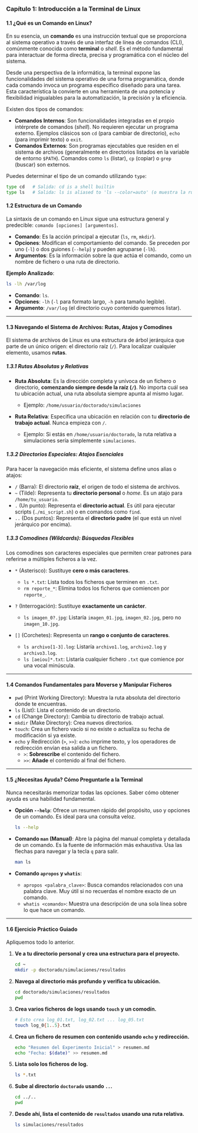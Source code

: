 ### **Capítulo 1: Introducción a la Terminal de Linux**

#### **1.1 ¿Qué es un Comando en Linux?**

En su esencia, un **comando** es una instrucción textual que se proporciona al sistema operativo a través de una interfaz de línea de comandos (CLI), comúnmente conocida como **terminal** o *shell*. Es el método fundamental para interactuar de forma directa, precisa y programática con el núcleo del sistema.

Desde una perspectiva de la informática, la terminal expone las funcionalidades del sistema operativo de una forma programática, donde cada comando invoca un programa específico diseñado para una tarea. Esta característica la convierte en una herramienta de una potencia y flexibilidad inigualables para la automatización, la precisión y la eficiencia.

Existen dos tipos de comandos:

  * **Comandos Internos**: Son funcionalidades integradas en el propio intérprete de comandos (*shell*). No requieren ejecutar un programa externo. Ejemplos clásicos son `cd` (para cambiar de directorio), `echo` (para imprimir texto) o `exit`.
  * **Comandos Externos**: Son programas ejecutables que residen en el sistema de archivos (generalmente en directorios listados en la variable de entorno `$PATH`). Comandos como `ls` (listar), `cp` (copiar) o `grep` (buscar) son externos.

Puedes determinar el tipo de un comando utilizando `type`:

```bash
type cd   # Salida: cd is a shell builtin
type ls   # Salida: ls is aliased to 'ls --color=auto' (o muestra la ruta /bin/ls)
```

#### **1.2 Estructura de un Comando**

La sintaxis de un comando en Linux sigue una estructura general y predecible: `comando [opciones] [argumentos]`.

  * **Comando**: Es la acción principal a ejecutar (`ls`, `rm`, `mkdir`).
  * **Opciones**: Modifican el comportamiento del comando. Se preceden por uno (`-l`) o dos guiones (`--help`) y pueden agruparse (`-lh`).
  * **Argumentos**: Es la información sobre la que actúa el comando, como un nombre de fichero o una ruta de directorio.

**Ejemplo Analizado**:

```bash
ls -lh /var/log
```

  * **Comando**: `ls`.
  * **Opciones**: `-lh` (`-l` para formato largo, `-h` para tamaño legible).
  * **Argumento**: `/var/log` (el directorio cuyo contenido queremos listar).

-----

#### **1.3 Navegando el Sistema de Archivos: Rutas, Atajos y Comodines**

El sistema de archivos de Linux es una estructura de árbol jerárquica que parte de un único origen: el directorio raíz (`/`). Para localizar cualquier elemento, usamos **rutas**.

##### **1.3.1 Rutas Absolutas y Relativas**

  * **Ruta Absoluta**: Es la dirección completa y unívoca de un fichero o directorio, **comenzando siempre desde la raíz (`/`)**. No importa cuál sea tu ubicación actual, una ruta absoluta siempre apunta al mismo lugar.

      * Ejemplo: `/home/usuario/doctorado/simulaciones`

  * **Ruta Relativa**: Especifica una ubicación en relación con tu **directorio de trabajo actual**. Nunca empieza con `/`.

      * Ejemplo: Si estás en `/home/usuario/doctorado`, la ruta relativa a simulaciones sería simplemente `simulaciones`.

##### **1.3.2 Directorios Especiales: Atajos Esenciales**

Para hacer la navegación más eficiente, el sistema define unos alias o atajos:

  * `/` (Barra): El directorio **raíz**, el origen de todo el sistema de archivos.
  * `~` (Tilde): Representa tu **directorio personal** o *home*. Es un atajo para `/home/tu_usuario`.
  * `.` (Un punto): Representa el **directorio actual**. Es útil para ejecutar scripts (`./mi_script.sh`) o en comandos como `find`.
  * `..` (Dos puntos): Representa el **directorio padre** (el que está un nivel jerárquico por encima).

##### **1.3.3 Comodines (Wildcards): Búsquedas Flexibles**

Los comodines son caracteres especiales que permiten crear patrones para referirse a múltiples ficheros a la vez.

  * `*` (Asterisco): Sustituye **cero o más caracteres**.

      * `ls *.txt`: Lista todos los ficheros que terminen en `.txt`.
      * `rm reporte_*`: Elimina todos los ficheros que comiencen por `reporte_`.

  * `?` (Interrogación): Sustituye **exactamente un carácter**.

      * `ls imagen_0?.jpg`: Listaría `imagen_01.jpg`, `imagen_02.jpg`, pero no `imagen_10.jpg`.

  * `[]` (Corchetes): Representa un **rango o conjunto de caracteres**.

      * `ls archivo[1-3].log`: Listaría `archivo1.log`, `archivo2.log` y `archivo3.log`.
      * `ls [aeiou]*.txt`: Listaría cualquier fichero `.txt` que comience por una vocal minúscula.

-----

#### **1.4 Comandos Fundamentales para Moverse y Manipular Ficheros**

  * `pwd` (Print Working Directory): Muestra la ruta absoluta del directorio donde te encuentras.
  * `ls` (List): Lista el contenido de un directorio.
  * `cd` (Change Directory): Cambia tu directorio de trabajo actual.
  * `mkdir` (Make Directory): Crea nuevos directorios.
  * `touch`: Crea un fichero vacío si no existe o actualiza su fecha de modificación si ya existe.
  * `echo` y Redirección (`>`, `>>`): `echo` imprime texto, y los operadores de redirección envían esa salida a un fichero.
      * `>`: **Sobrescribe** el contenido del fichero.
      * `>>`: **Añade** el contenido al final del fichero.

-----

#### **1.5 ¿Necesitas Ayuda? Cómo Preguntarle a la Terminal**

Nunca necesitarás memorizar todas las opciones. Saber cómo obtener ayuda es una habilidad fundamental.

  * **Opción `--help`**: Ofrece un resumen rápido del propósito, uso y opciones de un comando. Es ideal para una consulta veloz.

    ```bash
    ls --help
    ```

  * **Comando `man` (Manual)**: Abre la página del manual completa y detallada de un comando. Es la fuente de información más exhaustiva. Usa las flechas para navegar y la tecla `q` para salir.

    ```bash
    man ls
    ```

  * **Comando `apropos` y `whatis`**:

      * `apropos <palabra_clave>`: Busca comandos relacionados con una palabra clave. Muy útil si no recuerdas el nombre exacto de un comando.
      * `whatis <comando>`: Muestra una descripción de una sola línea sobre lo que hace un comando.

-----

#### **1.6 Ejercicio Práctico Guiado**

Apliquemos todo lo anterior.

1.  **Ve a tu directorio personal y crea una estructura para el proyecto.**

    ```bash
    cd ~
    mkdir -p doctorado/simulaciones/resultados
    ```

2.  **Navega al directorio más profundo y verifica tu ubicación.**

    ```bash
    cd doctorado/simulaciones/resultados
    pwd
    ```

3.  **Crea varios ficheros de logs usando `touch` y un comodín.**

    ```bash
    # Esto crea log_01.txt, log_02.txt ... log_05.txt
    touch log_0{1..5}.txt
    ```

4.  **Crea un fichero de resumen con contenido usando `echo` y redirección.**

    ```bash
    echo "Resumen del Experimento Inicial" > resumen.md
    echo "Fecha: $(date)" >> resumen.md
    ```

5.  **Lista solo los ficheros de log.**

    ```bash
    ls *.txt
    ```

6.  **Sube al directorio `doctorado` usando `..`.**

    ```bash
    cd ../..
    pwd
    ```

7.  **Desde ahí, lista el contenido de `resultados` usando una ruta relativa.**

    ```bash
    ls simulaciones/resultados
    ```